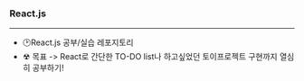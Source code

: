 ### React.js
---

- 🕑React.js 공부/실습 레포지토리
- ☢ 목표 -> React로 간단한 TO-DO list나 하고싶었던 토이프로젝트 구현까지 열심히 공부하기!